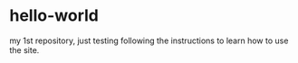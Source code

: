 # hello-world
my 1st repository, just testing 
following the instructions to learn how to use the site.
